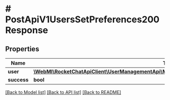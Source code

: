 # # PostApiV1UsersSetPreferences200Response

## Properties

Name | Type | Description | Notes
------------ | ------------- | ------------- | -------------
**user** | [**\WebMI\RocketChatApiClient\UserManagementApi\Model\PostApiV1UsersSetPreferences200ResponseUser**](PostApiV1UsersSetPreferences200ResponseUser.md) |  | [optional]
**success** | **bool** |  | [optional]

[[Back to Model list]](../../README.md#models) [[Back to API list]](../../README.md#endpoints) [[Back to README]](../../README.md)
